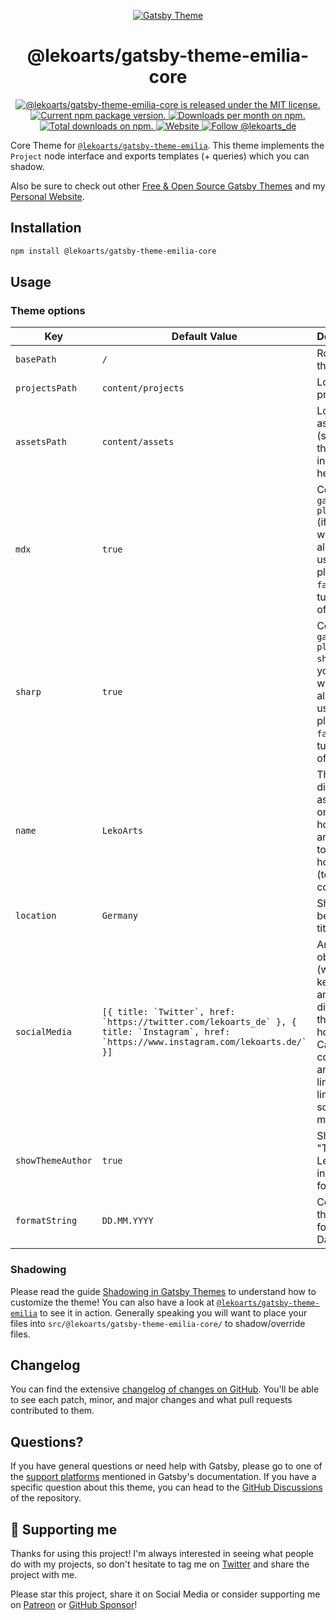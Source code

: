 <p align="center">
  <a href="https://themes.lekoarts.de">
    <img alt="Gatsby Theme" src="https://img.lekoarts.de/gatsby/gatsby-themes-illustration.png" />
  </a>
</p>
<h1 align="center">
  @lekoarts/gatsby-theme-emilia-core
</h1>

<p align="center">
  <a href="https://github.com/LekoArts/gatsby-themes/blob/master/LICENSE">
    <img src="https://img.shields.io/badge/license-MIT-blue.svg" alt="@lekoarts/gatsby-theme-emilia-core is released under the MIT license." />
  </a>
  <a href="https://www.npmjs.org/package/@lekoarts/gatsby-theme-emilia-core">
    <img src="https://img.shields.io/npm/v/@lekoarts/gatsby-theme-emilia-core.svg" alt="Current npm package version." />
  </a>
  <a href="https://npmcharts.com/compare/@lekoarts/gatsby-theme-emilia-core?minimal=true">
    <img src="https://img.shields.io/npm/dm/@lekoarts/gatsby-theme-emilia-core.svg" alt="Downloads per month on npm." />
  </a>
  <a href="https://npmcharts.com/compare/@lekoarts/gatsby-theme-emilia-core?minimal=true">
    <img src="https://img.shields.io/npm/dt/@lekoarts/gatsby-theme-emilia-core.svg" alt="Total downloads on npm." />
  </a>
  <a href="https://www.lekoarts.de?utm_source=emilia&utm_medium=Theme">
    <img alt="Website" src="https://img.shields.io/badge/-website-blue">
  </a>
  <a href="https://twitter.com/intent/follow?screen_name=lekoarts_de">
    <img src="https://img.shields.io/twitter/follow/lekoarts_de.svg?label=Follow%20@lekoarts_de" alt="Follow @lekoarts_de" />
  </a>
</p>

Core Theme for [`@lekoarts/gatsby-theme-emilia`](https://github.com/LekoArts/gatsby-themes/tree/master/themes/gatsby-theme-emilia). This theme implements the `Project` node interface and exports templates (+ queries) which you can shadow.

Also be sure to check out other [Free & Open Source Gatsby Themes](https://themes.lekoarts.de) and my [Personal Website](https://www.lekoarts.de?utm_source=emilia&utm_medium=Theme).

## Installation

```sh
npm install @lekoarts/gatsby-theme-emilia-core
```

## Usage

### Theme options

| Key               | Default Value                                                                                                                                 | Description                                                                                                                                       |
| ----------------- | --------------------------------------------------------------------------------------------------------------------------------------------- | ------------------------------------------------------------------------------------------------------------------------------------------------- |
| `basePath`        | `/`                                                                                                                                           | Root url for the theme                                                                                                                            |
| `projectsPath`    | `content/projects`                                                                                                                            | Location of projects                                                                                                                              |
| `assetsPath`      | `content/assets`                                                                                                                              | Location of assets (such as the avatar in the header)                                                                                             |
| `mdx`             | `true`                                                                                                                                        | Configure `gatsby-plugin-mdx` (if your website already is using the plugin pass `false` to turn this off)                                         |
| `sharp`           | `true`                                                                                                                                        | Configure `gatsby-plugin-sharp` (if your website already is using the plugin pass `false` to turn this off)                                       |
| `name`            | `LekoArts`                                                                                                                                    | The name displayed as the title on the homepage, and the link to the homepage (top left corner)                                                   |
| `location`        | `Germany`                                                                                                                                     | Shown below the title                                                                                                                             |
| `socialMedia`     | `` [{ title: `Twitter`, href: `https://twitter.com/lekoarts_de` }, { title: `Instagram`, href: `https://www.instagram.com/lekoarts.de/` }] `` | An array of objects (with the keys "title" and "href" display on the homepage. Can of course hold any kind of links (not limited to social media) |
| `showThemeAuthor` | `true`                                                                                                                                        | Show the "Theme by LekoArts" in the footer                                                                                                        |
| `formatString`    | `DD.MM.YYYY`                                                                                                                                  | Configure the date format for Date fields                                                                                                         |

### Shadowing

Please read the guide [Shadowing in Gatsby Themes](https://www.gatsbyjs.com/docs/how-to/plugins-and-themes/shadowing/) to understand how to customize the theme! You can also have a look at [`@lekoarts/gatsby-theme-emilia`](https://github.com/LekoArts/gatsby-themes/tree/master/themes/gatsby-theme-emilia) to see it in action. Generally speaking you will want to place your files into `src/@lekoarts/gatsby-theme-emilia-core/` to shadow/override files.

## Changelog

You can find the extensive [changelog of changes on GitHub](https://github.com/LekoArts/gatsby-themes/blob/master/themes/gatsby-theme-emilia-core/CHANGELOG.md). You'll be able to see each patch, minor, and major changes and what pull requests contributed to them.

## Questions?

If you have general questions or need help with Gatsby, please go to one of the [support platforms](https://www.gatsbyjs.com/contributing/community/#where-to-get-support) mentioned in Gatsby's documentation. If you have a specific question about this theme, you can head to the [GitHub Discussions](https://github.com/LekoArts/gatsby-themes/discussions) of the repository.

## 🌟 Supporting me

Thanks for using this project! I'm always interested in seeing what people do with my projects, so don't hesitate to tag me on [Twitter](https://twitter.com/lekoarts_de) and share the project with me.

Please star this project, share it on Social Media or consider supporting me on [Patreon](https://www.patreon.com/lekoarts) or [GitHub Sponsor](https://github.com/sponsors/LekoArts)!
